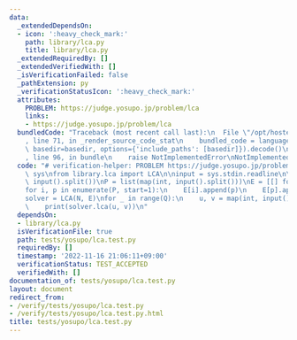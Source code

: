 ```yaml
---
data:
  _extendedDependsOn:
  - icon: ':heavy_check_mark:'
    path: library/lca.py
    title: library/lca.py
  _extendedRequiredBy: []
  _extendedVerifiedWith: []
  _isVerificationFailed: false
  _pathExtension: py
  _verificationStatusIcon: ':heavy_check_mark:'
  attributes:
    PROBLEM: https://judge.yosupo.jp/problem/lca
    links:
    - https://judge.yosupo.jp/problem/lca
  bundledCode: "Traceback (most recent call last):\n  File \"/opt/hostedtoolcache/PyPy/3.7.13/x64/site-packages/onlinejudge_verify/documentation/build.py\"\
    , line 71, in _render_source_code_stat\n    bundled_code = language.bundle(stat.path,\
    \ basedir=basedir, options={'include_paths': [basedir]}).decode()\n  File \"/opt/hostedtoolcache/PyPy/3.7.13/x64/site-packages/onlinejudge_verify/languages/python.py\"\
    , line 96, in bundle\n    raise NotImplementedError\nNotImplementedError\n"
  code: "# verification-helper: PROBLEM https://judge.yosupo.jp/problem/lca\nimport\
    \ sys\nfrom library.lca import LCA\n\ninput = sys.stdin.readline\n\nN, Q = map(int,\
    \ input().split())\nP = list(map(int, input().split()))\nE = [[] for _ in range(N)]\n\
    for i, p in enumerate(P, start=1):\n    E[i].append(p)\n    E[p].append(i)\n\n\
    solver = LCA(N, E)\nfor _ in range(Q):\n    u, v = map(int, input().split())\n\
    \    print(solver.lca(u, v))\n"
  dependsOn:
  - library/lca.py
  isVerificationFile: true
  path: tests/yosupo/lca.test.py
  requiredBy: []
  timestamp: '2022-11-16 21:06:11+09:00'
  verificationStatus: TEST_ACCEPTED
  verifiedWith: []
documentation_of: tests/yosupo/lca.test.py
layout: document
redirect_from:
- /verify/tests/yosupo/lca.test.py
- /verify/tests/yosupo/lca.test.py.html
title: tests/yosupo/lca.test.py
---
```

